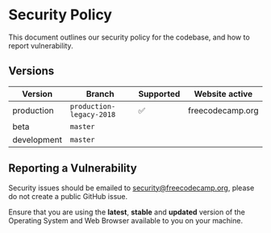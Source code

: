 # Security Policy

This document outlines our security policy for the codebase, and how to report vulnerability.

## Versions

| Version     | Branch                   | Supported          | Website active   |
| ----------- | ------------------------ | ------------------ | ---------------- |
| production  | `production-legacy-2018` | :white_check_mark: | freecodecamp.org |
| beta        | `master`                 |                    |                  |
| development | `master`                 |                    |                  |

## Reporting a Vulnerability

Security issues should be emailed to security@freecodecamp.org, please do not create a public GitHub issue.

Ensure that you are using the **latest**, **stable** and **updated** version of the Operating System and Web Browser available to you on your machine.

